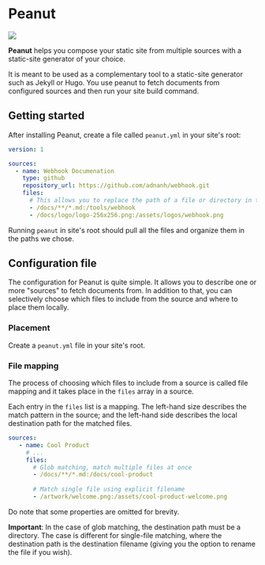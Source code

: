 # Peanut
![](https://github.com/orelb/peanut/workflows/Build/badge.svg)

**Peanut** helps you compose your static site from multiple sources with a static-site generator of your choice.

It is meant to be used as a complementary tool to a static-site generator such as Jekyll or Hugo.
You use peanut to fetch documents from configured sources and then run your site build command. 

## Getting started
After installing Peanut, create a file called `peanut.yml` in your site's root:
```yaml
version: 1

sources:
  - name: Webhook Documenation
    type: github
    repository_url: https://github.com/adnanh/webhook.git
    files:
      # This allows you to replace the path of a file or directory in the destination
      - /docs/**/*.md:/tools/webhook
      - /docs/logo/logo-256x256.png:/assets/logos/webhook.png
```
Running `peanut` in site's root should pull all the files and organize them in the paths we chose. 

## Configuration file
The configuration for Peanut is quite simple. It allows you to describe one or more "sources" to fetch documents from.
In addition to that, you can selectively choose which files to include from the source and where to place them locally.

### Placement
Create a `peanut.yml` file in your site's root.

 ### File mapping
 The process of choosing which files to include from a source is called file mapping and it takes place in the `files` array in a source.
 
 Each entry in the `files` list is a mapping. The left-hand size describes the match pattern in the source; and the left-hand side describes the local destination path for the matched files.

 ```yaml
sources:
    - name: Cool Product
      # ...
      files:
        # Glob matching, match multiple files at once
        - /docs/**/*.md:/docs/cool-product
          
        # Match single file using explicit filename
        - /artwork/welcome.png:/assets/cool-product-welcome.png
```
Do note that some properties are omitted for brevity.

**Important**: In the case of glob matching, the destination path must be a directory. The case is different for single-file matching, where the destination path is the destination filename (giving you the option to rename the file if you wish).

